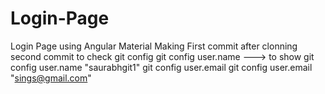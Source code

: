 # Login-Page
Login Page using Angular Material
Making First commit after clonning
second commit to check git config
git config user.name ---> to show
git config user.name "saurabhgit1"
git config user.email
git config user.email "sings@gmail.com"
